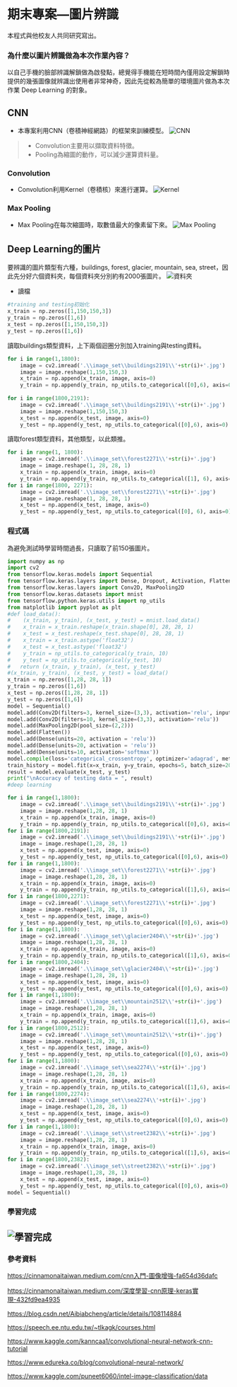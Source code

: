 # 期末專案—圖片辨識
本程式與他校友人共同研究寫出。
### 為什麼以圖片辨識做為本次作業內容？
以自己手機的臉部辨識解鎖做為啟發點，總覺得手機能在短時間內僅用設定解鎖時提供的幾張圖像就辨識出使用者非常神奇，因此先從較為簡單的環境圖片做為本次作業 Deep Learning 的對象。
## CNN
* 本專案利用CNN（卷積神經網路）的框架來訓練模型。
![CNN](../image/final_CNN.jpg)
>* Convolution主要用以擷取資料特徵。
>* Pooling為縮圖的動作，可以減少運算資料量。
### Convolution
* Convolution利用Kernel（卷積核）來進行運算。
![Kernel](../image/final_Kernel.gif)
### Max Pooling
* Max Pooling在每次縮圖時，取數值最大的像素留下來。
![Max Pooling](../image/final_MaxPooling.jpg)
## Deep Learning的圖片
要辨識的圖片類型有六種，buildings, forest, glacier, mountain, sea, street，因此先分好六個資料夾，每個資料夾分別約有2000張圖片。
![資料夾](../image/final_Folder.jpg)
* 讀檔
```py
#training and testing初始化
x_train = np.zeros([1,150,150,3])
y_train = np.zeros([1,6])
x_test = np.zeros([1,150,150,3])
y_test = np.zeros([1,6])
```
讀取buildings類型資料，上下兩個迴圈分別加入training與testing資料。
```py
for i in range(1,1800):
    image = cv2.imread('.\\image_set\\buildings2191\\'+str(i)+'.jpg')
    image = image.reshape(1,150,150,3)
    x_train = np.append(x_train, image, axis=0)
    y_train = np.append(y_train, np_utils.to_categorical([0],6), axis=0)
    
for i in range(1800,2191):
    image = cv2.imread('.\\image_set\\buildings2191\\'+str(i)+'.jpg')
    image = image.reshape(1,150,150,3)
    x_test = np.append(x_test, image, axis=0)
    y_test = np.append(y_test, np_utils.to_categorical([0],6), axis=0)
```
讀取forest類型資料，其他類型，以此類推。
```py
for i in range(1, 1800):
    image = cv2.imread('.\\image_set\\forest2271\\'+str(i)+'.jpg')
    image = image.reshape(1, 28, 28, 1)
    x_train = np.append(x_train, image, axis=0)
    y_train = np.append(y_train, np_utils.to_categorical([1], 6), axis=0)
for i in range(1800, 2271):
    image = cv2.imread('.\\image_set\\forest2271\\'+str(i)+'.jpg')
    image = image.reshape(1, 28, 28, 1)
    x_test = np.append(x_test, image, axis=0)
    y_test = np.append(y_test, np_utils.to_categorical([0], 6), axis=0)
```
### 程式碼
為避免測試時學習時間過長，只讀取了前150張圖片。
```py
import numpy as np
import cv2
from tensorflow.keras.models import Sequential
from tensorflow.keras.layers import Dense, Dropout, Activation, Flatten
from tensorflow.keras.layers import Conv2D, MaxPooling2D
from tensorflow.keras.datasets import mnist
from tensorflow.python.keras.utils import np_utils
from matplotlib import pyplot as plt
#def load_data():
#    (x_train, y_train), (x_test, y_test) = mnist.load_data()
#    x_train = x_train.reshape(x_train.shape[0], 28, 28, 1)
#    x_test = x_test.reshape(x_test.shape[0], 28, 28, 1)
#    x_train = x_train.astype('float32')
#    x_test = x_test.astype('float32')
#    y_train = np_utils.to_categorical(y_train, 10)
#    y_test = np_utils.to_categorical(y_test, 10)
#   return (x_train, y_train), (x_test, y_test)
#(x_train, y_train), (x_test, y_test) = load_data()
x_train = np.zeros([1,28, 28, 1])
y_train = np.zeros([1,6])
x_test = np.zeros([1,28, 28, 1])
y_test = np.zeros([1,6])
model = Sequential()
model.add(Conv2D(filters=3, kernel_size=(3,3), activation='relu', input_shape=(28,28,1), data_format="channels_last"))
model.add(Conv2D(filters=10, kernel_size=(3,3), activation='relu'))
model.add(MaxPooling2D(pool_size=(2,2)))
model.add(Flatten())
model.add(Dense(units=20, activation = 'relu'))
model.add(Dense(units=20, activation = 'relu'))
model.add(Dense(units=10, activation='softmax'))
model.compile(loss='categorical_crossentropy', optimizer='adagrad', metrics=['accuracy'])
train_history = model.fit(x=x_train, y=y_train, epochs=5, batch_size=200)
result = model.evaluate(x_test, y_test)
print("\nAccuracy of testing data = ", result)
#deep learning

for i in range(1,1800):
    image = cv2.imread('.\\image_set\\buildings2191\\'+str(i)+'.jpg')
    image = image.reshape(1,28, 28, 1)
    x_train = np.append(x_train, image, axis=0)
    y_train = np.append(y_train, np_utils.to_categorical([0],6), axis=0)
for i in range(1800,2191):
    image = cv2.imread('.\\image_set\\buildings2191\\'+str(i)+'.jpg')
    image = image.reshape(1,28, 28, 1)
    x_test = np.append(x_test, image, axis=0)
    y_test = np.append(y_test, np_utils.to_categorical([0],6), axis=0)
for i in range(1,1800):
    image = cv2.imread('.\\image_set\\forest2271\\'+str(i)+'.jpg')
    image = image.reshape(1,28, 28, 1)
    x_train = np.append(x_train, image, axis=0)
    y_train = np.append(y_train, np_utils.to_categorical([1],6), axis=0)
for i in range(1800,2271):
    image = cv2.imread('.\\image_set\\forest2271\\'+str(i)+'.jpg')
    image = image.reshape(1,28, 28, 1)
    x_test = np.append(x_test, image, axis=0)
    y_test = np.append(y_test, np_utils.to_categorical([0],6), axis=0)
for i in range(1,1800):
    image = cv2.imread('.\\image_set\\glacier2404\\'+str(i)+'.jpg')
    image = image.reshape(1,28, 28, 1)
    x_train = np.append(x_train, image, axis=0)
    y_train = np.append(y_train, np_utils.to_categorical([1],6), axis=0)
for i in range(1800,2404):
    image = cv2.imread('.\\image_set\\glacier2404\\'+str(i)+'.jpg')
    image = image.reshape(1,28, 28, 1)
    x_test = np.append(x_test, image, axis=0)
    y_test = np.append(y_test, np_utils.to_categorical([0],6), axis=0)
for i in range(1,1800):
    image = cv2.imread('.\\image_set\\mountain2512\\'+str(i)+'.jpg')
    image = image.reshape(1,28, 28, 1)
    x_train = np.append(x_train, image, axis=0)
    y_train = np.append(y_train, np_utils.to_categorical([1],6), axis=0)
for i in range(1800,2512):
    image = cv2.imread('.\\image_set\\mountain2512\\'+str(i)+'.jpg')
    image = image.reshape(1,28, 28, 1)
    x_test = np.append(x_test, image, axis=0)
    y_test = np.append(y_test, np_utils.to_categorical([0],6), axis=0)
for i in range(1,1800):
    image = cv2.imread('.\\image_set\\sea2274\\'+str(i)+'.jpg')
    image = image.reshape(1,28, 28, 1)
    x_train = np.append(x_train, image, axis=0)
    y_train = np.append(y_train, np_utils.to_categorical([1],6), axis=0)
for i in range(1800,2274):
    image = cv2.imread('.\\image_set\\sea2274\\'+str(i)+'.jpg')
    image = image.reshape(1,28, 28, 1)
    x_test = np.append(x_test, image, axis=0)
    y_test = np.append(y_test, np_utils.to_categorical([0],6), axis=0)
for i in range(1,1800):
    image = cv2.imread('.\\image_set\\street2382\\'+str(i)+'.jpg')
    image = image.reshape(1,28, 28, 1)
    x_train = np.append(x_train, image, axis=0)
    y_train = np.append(y_train, np_utils.to_categorical([1],6), axis=0)
for i in range(1800,2382):
    image = cv2.imread('.\\image_set\\street2382\\'+str(i)+'.jpg')
    image = image.reshape(1,28, 28, 1)
    x_test = np.append(x_test, image, axis=0)
    y_test = np.append(y_test, np_utils.to_categorical([0],6), axis=0)
model = Sequential()
```
### 學習完成
![學習完成](../image/final_result.jpg)
---
### 參考資料
https://cinnamonaitaiwan.medium.com/cnn入門-圖像增強-fa654d36dafc

https://cinnamonaitaiwan.medium.com/深度學習-cnn原理-keras實現-432fd9ea4935

https://blog.csdn.net/Aibiabcheng/article/details/108114884

https://speech.ee.ntu.edu.tw/~tlkagk/courses.html

https://www.kaggle.com/kanncaa1/convolutional-neural-network-cnn-tutorial

https://www.edureka.co/blog/convolutional-neural-network/

https://www.kaggle.com/puneet6060/intel-image-classification/data
